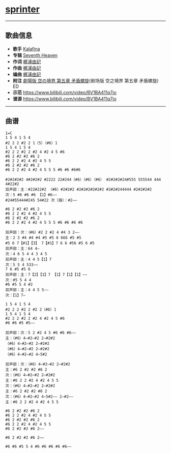 # [sprinter](https://bgm.tv/ep/110558)

---

## 歌曲信息

- **歌手** [Kalafina](https://bgm.tv/person/6014)
- **专辑** [Seventh Heaven](https://bgm.tv/subject/4149)
- **作词** [梶浦由記](https://bgm.tv/person/1595)
- **作曲** [梶浦由記](https://bgm.tv/person/1595)
- **编曲** [梶浦由記](https://bgm.tv/person/1595)
- **附注** [劇場版 空の境界 第五章 矛盾螺旋](https://bgm.tv/subject/1333)(剧场版 空之境界 第五章 矛盾螺旋) ED
- **示范** https://www.bilibili.com/video/BV1BA411q7io
- **谱源** https://www.bilibili.com/video/BV1BA411q7io

---

## 曲谱

```
1=C
1 5 4 1 5 4
#2 2 2 #2 2 1（5）（#6）1
1 5 4 1 5 4
#2 2 2 #2 2 #2 4 #2 4 5 #6
#6 2 #2 #2 #6 2
#6 2 2 #2 4 #2 4 5 5
#6 2 #2 #2 #6 2
#6 2 2 #2 4 #2 4 5 5 5 #6 #6 #6#6

#2#2#2#2 4#2#2#2 #2222 22#244（#6）（#6）（#6） #2#2#2#24#555 555544 444 4#22#2
双声部：主：#22#22#2 （#6）#2#2#2 #2#2#2#2#2#2 #2#2#244444 #2#2#2#2
次：5 #6 #6 #6 【1】#6——
#24#55444#245 54#22 次（插）：#2——

#6 2 #2 #2 #6 2
#6 2 2 #2 4 #2 4 5 5
#6 2 #2 #2 #6 2
#6 2 2 #2 4 #2 4 5 5 5 #6 #6 #6 #6

双声部：次：（#6）#2 2 #2 4 #4 3 2——
主：2 3 #4 #4 #4 #5 #5 6 666 #5 #5
#5 6 7【#1】【3】 7【#1】7 6 6 #56 #5 6 #5
双声部：主：64 4—
次：4 6 5 4 4 3 4 5
双声部：主：4 4 5【1】7
次：5 5 4 533——
7 6 #5 #5 6
双声部：主：7【2】【1】7 【1】7【1】【1】——
次：#5 5 4 4
#6 #5 5 4 #2
双声部：主：4 4 5 5——
次：【1】7—

1 5 4 1 5 4
#2 2 2 #2 2 #2 2（#6）1
1 5 4 1 5 4
#2 2 2 #2 2 #2 4 #2 4 5 #6
#6 #6 #5 #5——

双声部：次：5 2 #2 4 5 #6 #6 #6——
主：（#6）4—#2—#2 2—#2#2
（#6）4—#2—#2 2—#2#2
（#6）4—#2—#2 2—#2#2
（#6）4—#2—#2 4—5#2

双声部：次：（#6）4—#2—#2 2—#2#2
主：#6 2 #2 #2 #6 2
次：（#6）4—#2—#2 2—#2#2
主：#6 2 2 #2 4 #2 4 5 5
次：（#6）4—#2—#2 2—#2#2
主：#6 2 #2 #2 #6 2
次：（#6）4—#2—#2 4—5#2—— 2—#2——
主：#6 2 2 #2 4 #2 4 5 5

#6 2 #2 #2 #6 2
#6 2 2 #2 4 #2 4 5 5
#6 2 #2 #2 #6 2
#6 2 2 #2 4 #2 4 5 5
#6 2 #2 #2 #6 2——

#6 2 #2 #2 #6 2——

#6 #6 #5 5 4 #6 #6 #6 #6 #6——
```

